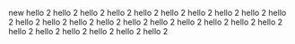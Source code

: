 new
hello 2
hello 2
hello 2
hello 2
hello 2
hello 2
hello 2
hello 2
hello 2
hello 2
hello 2
hello 2
hello 2
hello 2
hello 2
hello 2
hello 2
hello 2
hello 2
hello 2
hello 2
hello 2
hello 2
hello 2
hello 2
hello 2
